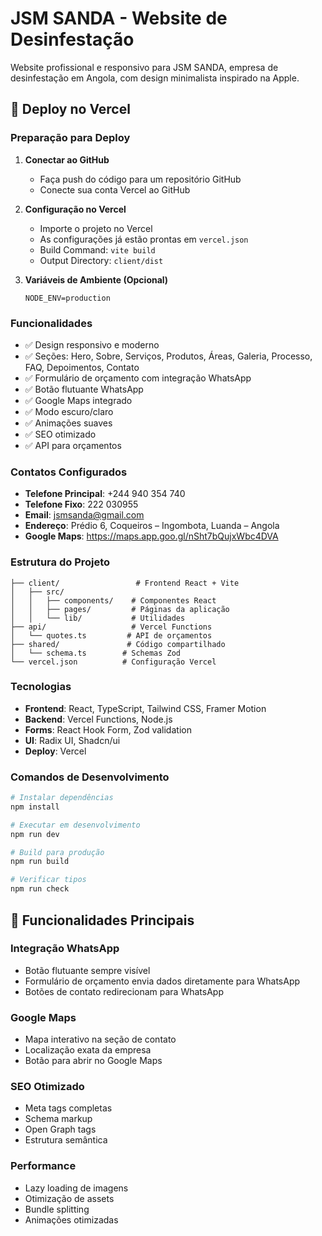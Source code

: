 # JSM SANDA - Website de Desinfestação

Website profissional e responsivo para JSM SANDA, empresa de desinfestação em Angola, com design minimalista inspirado na Apple.

## 🚀 Deploy no Vercel

### Preparação para Deploy

1. **Conectar ao GitHub**
   - Faça push do código para um repositório GitHub
   - Conecte sua conta Vercel ao GitHub

2. **Configuração no Vercel**
   - Importe o projeto no Vercel
   - As configurações já estão prontas em `vercel.json`
   - Build Command: `vite build`
   - Output Directory: `client/dist`

3. **Variáveis de Ambiente (Opcional)**
   ```
   NODE_ENV=production
   ```

### Funcionalidades

- ✅ Design responsivo e moderno
- ✅ Seções: Hero, Sobre, Serviços, Produtos, Áreas, Galeria, Processo, FAQ, Depoimentos, Contato
- ✅ Formulário de orçamento com integração WhatsApp
- ✅ Botão flutuante WhatsApp
- ✅ Google Maps integrado
- ✅ Modo escuro/claro
- ✅ Animações suaves
- ✅ SEO otimizado
- ✅ API para orçamentos

### Contatos Configurados

- **Telefone Principal**: +244 940 354 740
- **Telefone Fixo**: 222 030955
- **Email**: jsmsanda@gmail.com
- **Endereço**: Prédio 6, Coqueiros – Ingombota, Luanda – Angola
- **Google Maps**: https://maps.app.goo.gl/nSht7bQujxWbc4DVA

### Estrutura do Projeto

```
├── client/                 # Frontend React + Vite
│   ├── src/
│   │   ├── components/    # Componentes React
│   │   ├── pages/         # Páginas da aplicação
│   │   └── lib/           # Utilidades
├── api/                   # Vercel Functions
│   └── quotes.ts         # API de orçamentos
├── shared/               # Código compartilhado
│   └── schema.ts        # Schemas Zod
└── vercel.json          # Configuração Vercel
```

### Tecnologias

- **Frontend**: React, TypeScript, Tailwind CSS, Framer Motion
- **Backend**: Vercel Functions, Node.js
- **Forms**: React Hook Form, Zod validation
- **UI**: Radix UI, Shadcn/ui
- **Deploy**: Vercel

### Comandos de Desenvolvimento

```bash
# Instalar dependências
npm install

# Executar em desenvolvimento
npm run dev

# Build para produção
npm run build

# Verificar tipos
npm run check
```

## 📱 Funcionalidades Principais

### Integração WhatsApp
- Botão flutuante sempre visível
- Formulário de orçamento envia dados diretamente para WhatsApp
- Botões de contato redirecionam para WhatsApp

### Google Maps
- Mapa interativo na seção de contato
- Localização exata da empresa
- Botão para abrir no Google Maps

### SEO Otimizado
- Meta tags completas
- Schema markup
- Open Graph tags
- Estrutura semântica

### Performance
- Lazy loading de imagens
- Otimização de assets
- Bundle splitting
- Animações otimizadas